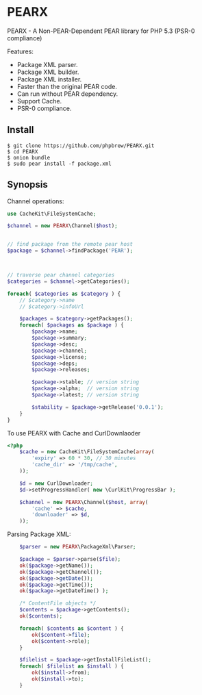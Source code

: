 PEARX
=====

PEARX - A Non-PEAR-Dependent PEAR library for PHP 5.3 (PSR-0 compliance)

Features:

- Package XML parser.
- Package XML builder.
- Package XML installer.
- Faster than the original PEAR code.
- Can run without PEAR dependency.
- Support Cache.
- PSR-0 compliance.

## Install

    $ git clone https://github.com/phpbrew/PEARX.git
    $ cd PEARX
    $ onion bundle
    $ sudo pear install -f package.xml

## Synopsis

Channel operations:

```php
use CacheKit\FileSystemCache;

$channel = new PEARX\Channel($host);


// find package from the remote pear host
$package = $channel->findPackage('PEAR');



// traverse pear channel categories
$categories = $channel->getCategories();

foreach( $categories as $category ) {
    // $category->name
    // $category->infoUrl

    $packages = $category->getPackages();
    foreach( $packages as $package ) {
        $package->name;
        $package->summary;
        $package->desc;
        $package->channel;
        $package->license;
        $package->deps;
        $package->releases;

        $package->stable; // version string
        $package->alpha;  // version string
        $package->latest; // version string

        $stability = $package->getRelease('0.0.1');
    }
}
```


To use PEARX with Cache and CurlDownlaoder

```php
<?php
    $cache = new CacheKit\FileSystemCache(array(
        'expiry' => 60 * 30, // 30 minutes
        'cache_dir' => '/tmp/cache',
    ));

    $d = new CurlDownloader;
    $d->setProgressHandler( new \CurlKit\ProgressBar );

    $channel = new PEARX\Channel($host, array( 
        'cache' => $cache,
        'downloader' => $d,
    ));
```

Parsing Package XML:

```php
    $parser = new PEARX\PackageXml\Parser;

    $package = $parser->parse($file);
    ok($package->getName());
    ok($package->getChannel());
    ok($package->getDate());
    ok($package->getTime());
    ok($package->getDateTime() );

    /* ContentFile objects */
    $contents = $package->getContents();
    ok($contents);

    foreach( $contents as $content ) {
        ok($content->file);
        ok($content->role);
    }

    $filelist = $package->getInstallFileList();
    foreach( $filelist as $install ) {
        ok($install->from);
        ok($install->to);
    }
```


